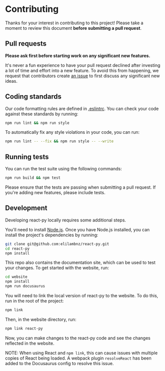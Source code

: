 # Contributing

Thanks for your interest in contributing to this project! Please take a moment to review this document **before submitting a pull request**.

## Pull requests

**Please ask first before starting work on any significant new features.**

It's never a fun experience to have your pull request declined after investing a lot of time and effort into a new feature. To avoid this from happening, we request that contributors create [an issue](https://github.com/elilambnz/react-py/issues/new?labels=enhancement) to first discuss any significant new ideas.

## Coding standards

Our code formatting rules are defined in [.eslintrc](https://github.com/elilambnz/react-py/blob/master/.eslintrc.json). You can check your code against these standards by running:

```sh
npm run lint && npm run style
```

To automatically fix any style violations in your code, you can run:

```sh
npm run lint -- --fix && npm run style -- --write
```

## Running tests

You can run the test suite using the following commands:

```sh
npm run build && npm test
```

Please ensure that the tests are passing when submitting a pull request. If you're adding new features, please include tests.

## Development

Developing react-py locally requires some additional steps.

You'll need to install [Node.js](https://nodejs.org/en/). Once you have Node.js installed, you can install the project's dependencies by running:

```sh
git clone git@github.com:elilambnz/react-py.git
cd react-py
npm install
```

This repo also contains the documentation site, which can be used to test your changes. To get started with the website, run:

```sh
cd website
npm install
npm run docusaurus
```

You will need to link the local version of react-py to the website. To do this, run in the root of the project:

```sh
npm link
```

Then, in the website directory, run:

```sh
npm link react-py
```

Now, you can make changes to the react-py code and see the changes reflected in the website.

NOTE: When using React and `npm link`, this can cause issues with multiple copies of React being loaded. A webpack plugin `resolveReact` has been added to the Docusaurus config to resolve this issue.
